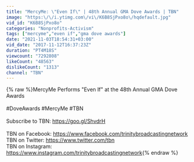 ```yaml
---
title: "MercyMe: \"Even If\" | 48th Annual GMA Dove Awards | TBN"
image: "https:\/\/i.ytimg.com\/vi\/K6B8SjPxo8o\/hqdefault.jpg"
vid_id: "K6B8SjPxo8o"
categories: "Nonprofits-Activism"
tags: ["mercyme","even if","gma dove awards"]
date: "2021-11-03T18:54:31+03:00"
vid_date: "2017-11-12T16:37:23Z"
duration: "PT4M18S"
viewcount: "7292808"
likeCount: "48563"
dislikeCount: "1313"
channel: "TBN"
---
```

{% raw %}MercyMe Performs &quot;Even If&quot; at the 48th Annual GMA Dove Awards<br /><br />#DoveAwards #MercyMe #TBN<br /><br />Subscribe to TBN: <a rel="nofollow" target="blank" href="https://goo.gl/ShvdrH">https://goo.gl/ShvdrH</a><br /><br />TBN on Facebook: <a rel="nofollow" target="blank" href="https://www.facebook.com/trinitybroadcastingnetwork">https://www.facebook.com/trinitybroadcastingnetwork</a><br />TBN on Twitter: <a rel="nofollow" target="blank" href="https://www.twitter.com/tbn">https://www.twitter.com/tbn</a><br />TBN on Instagram: <a rel="nofollow" target="blank" href="https://www.instagram.com/trinitybroadcastingnetwork">https://www.instagram.com/trinitybroadcastingnetwork</a>{% endraw %}

